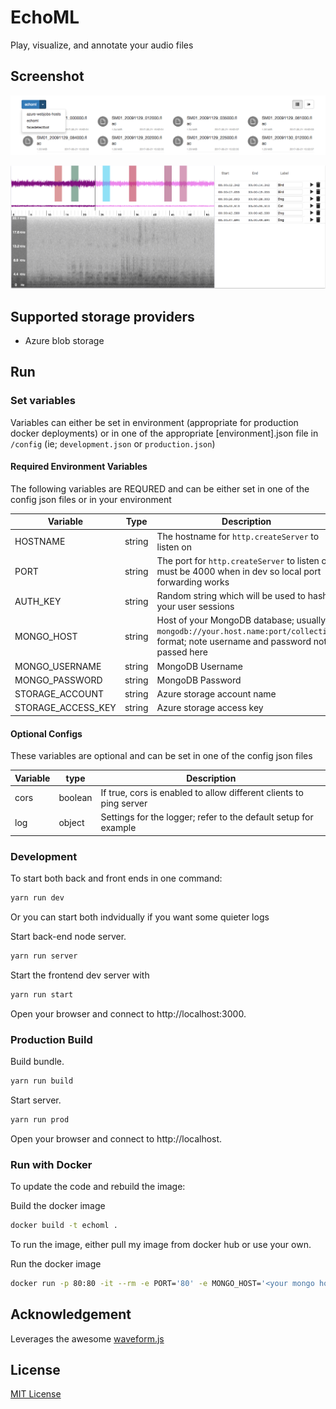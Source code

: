 # EchoML

Play, visualize, and annotate your audio files

## Screenshot

![List of containers and files](public/images/files.png)

![Play, visualize, and annotate your audio files](public/images/audio.png)

## Supported storage providers

* Azure blob storage

## Run

### Set variables

Variables can either be set in environment (appropriate for production docker deployments) or in one of the appropriate [environment].json file in `/config` (ie; `development.json` or `production.json`)

#### Required Environment Variables

The following variables are REQURED and can be either set in one of the config json files or in your environment

| Variable           | Type   | Description                                                                                                                             |
| ------------------ | ------ | --------------------------------------------------------------------------------------------------------------------------------------- |
| HOSTNAME           | string | The hostname for `http.createServer` to listen on                                                                                       |
| PORT               | string | The port for `http.createServer` to listen on; must be 4000 when in dev so local port forwarding works                                  |
| AUTH_KEY           | string | Random string which will be used to hash your user sessions                                                                             |
| MONGO_HOST         | string | Host of your MongoDB database; usually in `mongodb://your.host.name:port/collection` format; note username and password not passed here |
| MONGO_USERNAME     | string | MongoDB Username                                                                                                                        |
| MONGO_PASSWORD     | string | MongoDB Password                                                                                                                        |
| STORAGE_ACCOUNT    | string | Azure storage account name                                                                                                              |
| STORAGE_ACCESS_KEY | string | Azure storage access key                                                                                                                |

#### Optional Configs

These variables are optional and can be set in one of the config json files

| Variable | type    | Description                                                        |
| -------- | ------- | ------------------------------------------------------------------ |
| cors     | boolean | If true, cors is enabled to allow different clients to ping server |
| log      | object  | Settings for the logger; refer to the default setup for example    |

### Development

To start both back and front ends in one command:

```bash
yarn run dev
```

Or you can start both indvidually if you want some quieter logs

Start back-end node server.

```bash
yarn run server
```

Start the frontend dev server with

```bash
yarn run start
```

Open your browser and connect to http://localhost:3000.

### Production Build

Build bundle.

```bash
yarn run build
```

Start server.

```bash
yarn run prod
```

Open your browser and connect to http://localhost.

### Run with Docker

To update the code and rebuild the image:

Build the docker image

```bash
docker build -t echoml .
```

To run the image, either pull my image from docker hub or use your own.

Run the docker image

```bash
docker run -p 80:80 -it --rm -e PORT='80' -e MONGO_HOST='<your mongo host>' -e MONGO_USERNAME='<your mongo username>' -e MONGO_PASSWORD='your mongo password' -e STORAGE_ACCOUNT='your azure storage name' -e STORAGE_ACCESS_KEY='your azure storage access key' ritazh/echoml:latest
```

## Acknowledgement

Leverages the awesome [waveform.js](https://github.com/katspaugh/wavesurfer.js)

## License

[MIT License](http://doge.mit-license.org)
